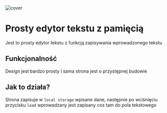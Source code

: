 ![cover](https://cotenfrontend.pl/img/cover.png)

# Prosty edytor tekstu z pamięcią

Jest to prosty edytor tekstu z funkcją zapisywania wprowadzonego tekstu

## Funkcjonalność

Design jest bardzo prosty i sama strona jest o przystępnej budowie

## Jak to działa?

Strona zapisuje w `local storage` wpisane dane, następnie po wciśnięciu przycisku `load` wprowadzany jest zapisany cos tam do pola tekstowego
